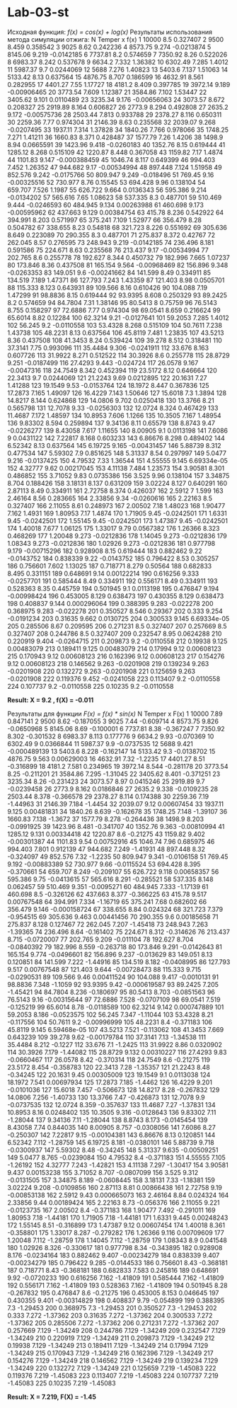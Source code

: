 ﻿# Lab-03-st
Исходная функция: *f(x) = cos(x) + log(x)*
Результаты использования метода симуляции отжига:
N Temper     x          f(x)
1 10000   8.5     0.327407
2 9500    8.459   0.358542
3 9025    8.62    0.242236
4 8573.75 9.274   -0.0213874
5 8145.06 9.219   -0.0142185
6 7737.81 8.2     0.574659
7 7350.92 8.26    0.522026
8 6983.37 8.242   0.537678
9 6634.2  7.332   1.36382
10 6302.49 7.285   1.4012
11 5987.37 9.7     0.0244069
12 5688    7.276   1.40823
13 5403.6  7.137   1.51063
14 5133.42 8.13    0.637564
15 4876.75 8.707   0.186599
16 4632.91 8.561   0.282955
17 4401.27 7.55    1.17727
18 4181.2  8.409   0.397785
19 3972.14 9.189   -0.00906465
20 3773.54 7.609   1.12387
21 3584.86 7.102   1.53447
22 3405.62 9.101   0.0110489
23 3235.34 9.176   -0.00656063
24 3073.57 8.672   0.208327
25 2919.89 8.164   0.606827
26 2773.9  8.294   0.492808
27 2635.2  9.172   -0.00575736
28 2503.44 7.813   0.933788
29 2378.27 8.116   0.650311
30 2259.36 7.77    0.974304
31 2146.39 8.63    0.235568
32 2039.07 9.268   -0.0207495
33 1937.11 7.314   1.37828
34 1840.26 7.766   0.978066
35 1748.25 7.271   1.41211
36 1660.83 8.371   0.428487
37 1577.79 7.26    1.4206
38 1498.9  8.94    0.0665591
39 1423.96 9.418   -0.0260183
40 1352.76 8.15    0.619444
41 1285.12 8.268   0.515109
42 1220.87 8.448   0.367058
43 1159.82 7.17    1.4874
44 1101.83 9.147   -0.000388459
45 1046.74 8.117   0.649399
46 994.403 7.452   1.26352
47 944.682 9.17    -0.00534994
48 897.448 7.124   1.51958
49 852.576 9.242   -0.0175766
50 809.947 9.249   -0.018496
51 769.45  9.16    -0.00325516
52 730.977 8.76    0.15545
53 694.428 9.96    0.138104
54 659.707 7.526   1.1987
55 626.722 9.664   0.0136343
56 595.386 9.214   -0.0134202
57 565.616 7.65    1.08623
58 537.335 8.3     0.487701
59 510.469 9.444   -0.0246593
60 484.945 9.134   0.00263988
61 460.698 9.173   -0.00595962
62 437.663 9.129   0.00384754
63 415.78  8.236   0.542922
64 394.991 8.203   0.571997
65 375.241 7.109   1.52977
66 356.479 8.28    0.504782
67 338.655 8.23    0.54818
68 321.723 8.226   0.551692
69 305.636 8.649   0.223089
70 290.355 8.3     0.487701
71 275.837 8.372   0.42767
72 262.045 8.57    0.276595
73 248.943 9.219   -0.0142185
74 236.496 8.181   0.591586
75 224.671 8.63    0.235568
76 213.437 9.17    -0.00534994
77 202.765 8.6     0.255778
78 192.627 8.344   0.450732
79 182.996 7.665   1.07237
80 173.846 8.36    0.437508
81 165.154 9.564   -0.00968469
82 156.896 9.348   -0.0263353
83 149.051 9.6     -0.00241662
84 141.599 8.49    0.334911
85 134.519 7.189   1.47371
86 127.793 7.243   1.43359
87 121.403 8.98    0.0505701
88 115.333 8.123   0.643931
89 109.566 8.16    0.610426
90 104.088 7.19    1.47299
91 98.8836 8.15    0.619444
92 93.9395 8.608   0.250329
93 89.2425 8.2     0.574659
94 84.7804 7.31    1.38146
95 80.5413 8       0.75759
96 76.5143 8.755   0.158297
97 72.6886 7.77    0.974304
98 69.0541 8.659   0.216624
99 65.6014 8.82    0.12284
100 62.3214 9.21    -0.0127641
101 59.2053 7.285   1.4012
102 56.245  9.2     -0.0110558
103 53.4328 8.268   0.515109
104 50.7611 7.238   1.43738
105 48.2231 8.13    0.637564
106 45.8119 7.481   1.23835
107 43.5213 8.36    0.437508
108 41.3453 8.24    0.539424
109 39.278  8.512   0.318481
110 37.3141 7.75    0.993096
111 35.4484 9.306   -0.0241911
112 33.676  8.163   0.607726
113 31.9922 8.271   0.512522
114 30.3926 8.6     0.255778
115 28.8729 9.251   -0.0187499
116 27.4293 9.443   -0.024724
117 26.0578 9.167   -0.0047316
118 24.7549 8.342   0.452394
119 23.5172 8.12    0.646664
120 22.3413 9.7     0.0244069
121 21.2243 9.69    0.0212895
122 20.1631 7.27    1.41288
123 19.1549 9.53    -0.0153764
124 18.1972 8.447   0.367836
125 17.2873 7.165   1.49097
126 16.4229 7.143   1.50646
127 15.6018 7.3     1.3894
128 14.8217 8.144   0.624868
129 14.0806 9.702   0.0250418
130 13.3766 8.21    0.565798
131 12.7078 9.33    -0.0256303
132 12.0724 8.324   0.467429
133 11.4687 7.172   1.48597
134 10.8953 7.606   1.1266
135 10.3505 7.167   1.48954
136 9.83302 8.594   0.259894
137 9.34136 8.11    0.65579
138 8.8743  9.47    -0.0226277
139 8.43058 7.617   1.11655
140 8.00905 9.1     0.0113198
141 7.6086  9       0.0431122
142 7.22817 8.168   0.603233
143 6.86676 8.298   0.489402
144 6.52342 8.13    0.637564
145 6.19725 9.165   -0.00431457
146 5.88739 8.312   0.477534
147 5.59302 7.9     0.851625
148 5.31337 8.54    0.297997
149 5.0477  9.216   -0.0137425
150 4.79532 7.33    1.36544
151 4.55555 9.145   6.69334e-05
152 4.32777 9.62    0.00217045
153 4.11138 7.484   1.23573
154 3.90581 8.301   0.486852
155 3.71052 9.83    0.0735386
156 3.525   9.96    0.138104
157 3.34875 8.704   0.188426
158 3.18131 8.137   0.631209
159 3.02224 8.127   0.640291
160 2.87113 8.49    0.334911
161 2.72758 8.374   0.426037
162 2.5912  7       1.599
163 2.46164 8.56    0.283665
164 2.33856 9.34    -0.0260616
165 2.22163 8.5     0.327407
166 2.11055 8.61    0.248973
167 2.00502 7.18    1.48023
168 1.90477 7.162   1.4931
169 1.80953 7.17    1.4874
170 1.71905 9.45    -0.0242501
171 1.6331  9.45    -0.0242501
172 1.55145 9.45    -0.0242501
173 1.47387 9.45    -0.0242501
174 1.40018 7.677   1.06125
175 1.33017 9.79    0.0567382
176 1.26366 8.323   0.468269
177 1.20048 9.273   -0.0212836
178 1.14045 9.273   -0.0212836
179 1.08343 9.273   -0.0212836
180 1.02926 9.273   -0.0212836
181 0.977798 9.179   -0.00715296
182 0.928908 8.15    0.619444
183 0.882462 9.22    -0.0143752
184 0.838339 9.22    -0.0143752
185 0.796422 8.53    0.305257
186 0.756601 7.602   1.13025
187 0.718771 8.279   0.50564
188 0.682833 8.495   0.331151
189 0.648691 9.14    0.00122214
190 0.616256 9.333   -0.0257701
191 0.585444 8.49    0.334911
192 0.556171 8.49    0.334911
193 0.528363 8.35    0.445759
194 0.501945 9.1     0.0113198
195 0.476847 9.194   -0.00998424
196 0.453005 8.129   0.638473
197 0.430355 8.129   0.638473
198 0.408837 9.144   0.000296064
199 0.388395 9.283   -0.022278
200 0.368975 9.283   -0.022278
201 0.350527 8.546   0.29367
202 0.333   9.254   -0.0191234
203 0.31635 9.662   0.0130725
204 0.300533 9.145   6.69334e-05
205 0.285506 8.67    0.209595
206 0.271231 8.5     0.327407
207 0.257669 8.5     0.327407
208 0.244786 8.5     0.327407
209 0.232547 8.95    0.0624288
210 0.220919 9.404   -0.0264715
211 0.209873 9.2     -0.0110558
212 0.19938 9.125   0.00483079
213 0.189411 9.125   0.00483079
214 0.17994 9.12    0.00608123
215 0.170943 9.12    0.00608123
216 0.162396 9.12    0.00608123
217 0.154276 9.12    0.00608123
218 0.146562 9.263   -0.0201908
219 0.139234 9.263   -0.0201908
220 0.132272 9.263   -0.0201908
221 0.125659 9.263   -0.0201908
222 0.119376 9.452   -0.0241058
223 0.113407 9.2     -0.0110558
224 0.107737 9.2     -0.0110558
225 0.10235 9.2     -0.0110558

**Result:  X = 9.2 , f(X) = -0.011**

Результаты для функции *F(x) = f(x) * sin(x)*
N Temper     x          F(x)
1 10000   7.89    0.847141
2 9500    8.62    -0.187055
3 9025    7.44    -0.609714
4 8573.75 9.826   -0.0650968
5 8145.06 8.69    -0.100001
6 7737.81 8.38    -0.367247
7 7350.92 8.302   -0.301532
8 6983.37 8.113   0.177776
9 6634.2  9.93    -0.070369
10 6302.49 9       0.0366844
11 5987.37 9.9     -0.0737535
12 5688    9.421   -0.000489139
13 5403.6  8.228   -0.162147
14 5133.42 9.3     -0.0138702
15 4876.75 9.563   0.00629003
16 4632.91 7.32    -1.2235
17 4401.27 8.51    -0.316899
18 4181.2  7.581   0.234965
19 3972.14 8.544   -0.281178
20 3773.54 8.25    -0.211201
21 3584.86 7.295   -1.31045
22 3405.62 8.401   -0.371251
23 3235.34 8.26    -0.231423
24 3073.57 8.97    0.0415246
25 2919.89 9.7     -0.0239458
26 2773.9  8.162   0.0186846
27 2635.2  9.338   -0.0109235
28 2503.44 8.378   -0.366578
29 2378.27 8.114   0.174388
30 2259.36 7.19    -1.44963
31 2146.39 7.184   -1.4454
32 2039.07 9.12    0.00607454
33 1937.11 9.125   0.00481831
34 1840.26 8.639   -0.162678
35 1748.25 7.148   -1.39107
36 1660.83 7.138   -1.3672
37 1577.79 8.278   -0.264436
38 1498.9  8.203   -0.0991925
39 1423.96 8.481   -0.341707
40 1352.76 9.363   -0.00810994
41 1285.12 9.131   0.00334418
42 1220.87 8.6     -0.21275
43 1159.82 9.402   -0.00301387
44 1101.83 9.54    0.00752916
45 1046.74 7.96    0.685975
46 994.403 7.801   0.912139
47 944.682 7.249   -1.41931
48 897.448 8.32    -0.324097
49 852.576 7.32    -1.2235
50 809.947 9.341   -0.0106158
51 769.45  9.192   -0.00883389
52 730.977 9.66    -0.0115524
53 694.428 8.395   -0.370661
54 659.707 8.249   -0.209107
55 626.722 9.118   0.00658357
56 595.386 9.75    -0.0413615
57 565.616 8.291   -0.285521
58 537.335 8.148   0.062457
59 510.469 9.351   -0.0095271
60 484.945 7.333   -1.17139
61 460.698 8.5     -0.326126
62 437.663 8.377   -0.366225
63 415.78  9.517   0.00767548
64 394.991 7.334   -1.16719
65 375.241 7.68    0.682602
66 356.479 9.146   -0.000158724
67 338.655 8.84    0.024324
68 321.723 7.379   -0.954515
69 305.636 9.463   0.00441456
70 290.355 9.6     0.00185658
71 275.837 8.128   0.127467
72 262.045 7.207   -1.45418
73 248.943 7.263   -1.39365
74 236.496 8.64    -0.161402
75 224.671 8.312   -0.314626
76 213.437 8.715   -0.0720007
77 202.765 9.209   -0.011104
78 192.627 8.704   -0.0840392
79 182.996 8.559   -0.263718
80 173.846 9.291   -0.0142643
81 165.154 9.774   -0.0496601
82 156.896 9.237   -0.013629
83 149.051 8.13    0.120851
84 141.599 7.222   -1.44916
85 134.519 8.182   -0.0408995
86 127.793 9.517   0.00767548
87 121.403 9.644   -0.00728473
88 115.333 9.715   -0.0290531
89 109.566 9.46    0.00411524
90 104.088 9.417   -0.0010131
91 98.8836 7.348   -1.1059
92 93.9395 9.42    -0.000619587
93 89.2425 7.205   -1.45421
94 84.7804 8.236   -0.180697
95 80.5413 8.703   -0.0851563
96 76.5143 9.16    -0.00315644
97 72.6886 7.528   -0.0707109
98 69.0541 7.519   -0.125219
99 65.6014 8.78    -0.0118589
100 62.3214 9.142   0.000747889
101 59.2053 8.186   -0.0523575
102 56.245  7.347   -1.11044
103 53.4328 8.21    -0.117556
104 50.7611 9.2     -0.00996999
105 48.2231 8.4     -0.371183
106 45.8119 9.145   6.59468e-05
107 43.5213 7.521   -0.113062
108 41.3453 7.669   0.643239
109 39.278  9.62    -0.00179784
110 37.3141 7.13    -1.34538
111 35.4484 8.212   -0.1227
112 33.676  7.1     -1.2425
113 31.9922 8.86    0.0320902
114 30.3926 7.179   -1.44082
115 28.8729 9.132   0.00310227
116 27.4293 9.83    -0.0660467
117 26.0578 8.42    -0.370314
118 24.7549 8.6     -0.21275
119 23.5172 8.454   -0.358783
120 22.3413 7.28    -1.35357
121 21.2243 8.48    -0.34245
122 20.1631 9.45    0.00305009
123 19.1549 9.1     0.0113038
124 18.1972 7.541   0.00697934
125 17.2873 7.185   -1.4462
126 16.4229 9.201   -0.0101036
127 15.6018 7.457   -0.506673
128 14.8217 8.28    -0.267832
129 14.0806 7.256   -1.40733
130 13.3766 7.47    -0.426873
131 12.7078 9.9     -0.0737535
132 12.0724 8.359   -0.357637
133 11.4687 7.27    -1.37831
134 10.8953 8.16    0.0248402
135 10.3505 9.316   -0.0128643
136 9.83302 7.11    -1.28044
137 9.34136 7.11    -1.28044
138 8.8743  8.173   -0.0145454
139 8.43058 7.74    0.844035
140 8.00905 8.757   -0.0308056
141 7.6086  8.27    -0.250307
142 7.22817 9.15    -0.00104381
143 6.86676 8.13    0.120851
144 6.52342 7.112   -1.28759
145 6.19725 8.181   -0.0380101
146 5.88739 9.718   -0.0300937
147 5.59302 8.48    -0.34245
148 5.31337 9.635   -0.00509251
149 5.0477  8.765   -0.0239084
150 4.79532 8.4     -0.371183
151 4.55555 7.105   -1.26192
152 4.32777 7.243   -1.42821
153 4.11138 7.297   -1.30417
154 3.90581 9.437   0.00153238
155 3.71052 8.707   -0.0807099
156 3.525   9.312   -0.0131505
157 3.34875 8.189   -0.0608445
158 3.18131 7.33    -1.18381
159 3.02224 9.208   -0.0109856
160 2.87113 8.81    0.00866438
161 2.72758 9.19    -0.00853138
162 2.5912  9.43    0.000665073
163 2.46164 8.84    0.024324
164 2.33856 9.44    0.00189424
165 2.22163 8.73    -0.056376
166 2.11055 9.221   -0.0123735
167 2.00502 8.4     -0.371183
168 1.90477 7.492   -0.291011
169 1.80953 7.18    -1.44181
170 1.71905 7.18    -1.44181
171 1.6331  9.445   0.00248243
172 1.55145 8.51    -0.316899
173 1.47387 9.12    0.00607454
174 1.40018 8.361   -0.358801
175 1.33017 8.287   -0.279282
176 1.26366 9.116   0.00709609
177 1.20048 7.112   -1.28759
178 1.14045 7.112   -1.28759
179 1.08343 8.9     0.041548
180 1.02926 8.326   -0.330617
181 0.977798 8.34    -0.343895
182 0.928908 8.176   -0.0234164
183 0.882462 9.407   -0.00234279
184 0.838339 9.407   -0.00234279
185 0.796422 9.285   -0.0144533
186 0.756601 8.43    -0.368181
187 0.718771 8.43    -0.368181
188 0.682833 7.583   0.245816
189 0.648691 9.92    -0.0720233
190 0.616256 7.162   -1.41809
191 0.585444 7.162   -1.41809
192 0.556171 7.162   -1.41809
193 0.528363 7.162   -1.41809
194 0.501945 8.28    -0.267832
195 0.476847 8.6     -0.21275
196 0.453005 8.153   0.046645
197 0.430355 9.401   -0.00314829
198 0.408837 9.79    -0.054899
199 0.388395 7.3     -1.29453
200 0.368975 7.3     -1.29453
201 0.350527 7.3     -1.29453
202 0.333   7.272   -1.37362
203 0.31635 7.272   -1.37362
204 0.300533 7.272   -1.37362
205 0.285506 7.272   -1.37362
206 0.271231 7.272   -1.37362
207 0.257669 7.129   -1.34249
208 0.244786 7.129   -1.34249
209 0.232547 7.129   -1.34249
210 0.220919 7.129   -1.34249
211 0.209873 7.129   -1.34249
212 0.19938 7.129   -1.34249
213 0.189411 7.129   -1.34249
214 0.17994 7.129   -1.34249
215 0.170943 7.129   -1.34249
216 0.162396 7.129   -1.34249
217 0.154276 7.129   -1.34249
218 0.146562 7.129   -1.34249
219 0.139234 7.129   -1.34249
220 0.132272 7.129   -1.34249
221 0.125659 7.219   -1.45083
222 0.119376 7.219   -1.45083
223 0.113407 7.219   -1.45083
224 0.107737 7.219   -1.45083
225 0.10235 7.219   -1.45083

**Result: X = 7.219, F(X) = -1.45**
